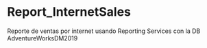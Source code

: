 # Report_InternetSales
Reporte de ventas por internet usando Reporting Services con la DB AdventureWorksDM2019
